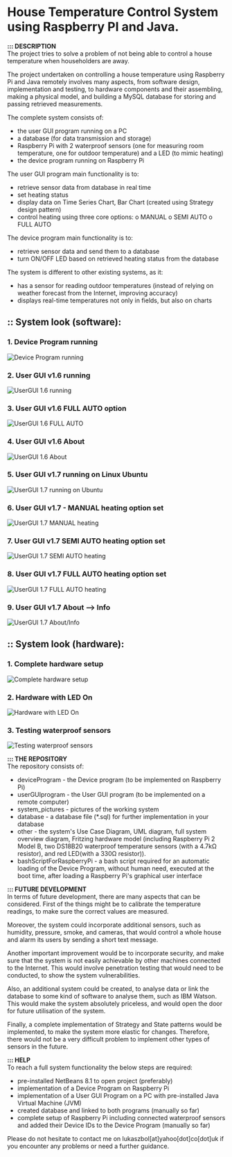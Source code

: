 # House Temperature Control System using Raspberry PI and Java.

<b>::: DESCRIPTION</b>    
The project tries to solve a problem of not being able to control a house temperature when householders are away.

The project undertaken on controlling a house temperature using Raspberry Pi and Java remotely involves many aspects, from software design, implementation and testing, to hardware components and their assembling, making a physical model, and building a MySQL database for storing and passing retrieved measurements. 

The complete system consists of:
-	the  user GUI program running on a PC
-	a database (for data transmission and storage)
-	Raspberry Pi with 2 waterproof sensors (one for measuring room temperature, one for outdoor temperature) and a LED (to mimic heating)
-	the device program running on Raspberry Pi

The user GUI program main functionality is to:
-	retrieve sensor data from database in real time
-	set heating status
-	display data on Time Series Chart, Bar Chart (created using Strategy design pattern)
-	control heating using three core options:
    o MANUAL
    o SEMI AUTO
    o FULL AUTO

The device program main functionality is to:
-	retrieve sensor data and send them to a database
-	turn ON/OFF LED based on retrieved heating status from the database


The system is different to other existing systems, as it:
-	has a sensor for reading outdoor temperatures (instead of relying on weather forecast from the Internet, improving accuracy)
-	displays real-time temperatures not only in fields, but also on charts


## :: System look (software):
### 1. Device Program running
![Device Program running](system_pictures/software/1-runningDeviceProgram.jpg)

### 2. User GUI v1.6 running
![UserGUI 1.6 running](system_pictures/software/2-userGUIv1.6running.jpg)

### 3. User GUI v1.6 FULL AUTO option
![UserGUI 1.6 FULL AUTO](system_pictures/software/3-userGUIv1.6FULLAUTO.jpg)

### 4. User GUI v1.6 About
![UserGUI 1.6 About](system_pictures/software/4-userGUIv1.6About.jpg)

### 5. User GUI v1.7 running on Linux Ubuntu
![UserGUI 1.7 running on Ubuntu](system_pictures/software/5-userGUIv1.7runningOnUbuntu.jpg)

### 6. User GUI v1.7 - MANUAL heating option set
![UserGUI 1.7 MANUAL heating](system_pictures/software/6-userGUIv1.7heatingMANUAL.jpg)

### 7. User GUI v1.7 SEMI AUTO heating option set
![UserGUI 1.7 SEMI AUTO heating](system_pictures/software/7-userGUIv1.7heatingSEMIAUTO.jpg)

### 8. User GUI v1.7 FULL AUTO heating option set
![UserGUI 1.7 FULL AUTO heating](system_pictures/software/8-userGUIv1.7heatingFULLAUTO.jpg)

### 9. User GUI v1.7 About --> Info
![UserGUI 1.7 About/Info](system_pictures/software/9-userGUIv1.7AboutInfo.jpg)

## :: System look (hardware):
### 1. Complete hardware setup
![Complete hardware setup](system_pictures/hardware/1-allHardwareCompleteConfiguration.jpg)

### 2. Hardware with LED On
![Hardware with LED On](system_pictures/hardware/2-hardwareWithLEDOn.jpg)

### 3. Testing waterproof sensors
![Testing waterproof sensors](system_pictures/hardware/3-hardwareTestingWithWaterproofSensors.jpg)

<b>::: THE REPOSITORY</b>    
The repository consists of:
-   deviceProgram - the Device program (to be implemented on Raspberry Pi)
-   userGUIprogram - the User GUI program (to be implemented on a remote computer)
-   system_pictures - pictures of the working system
-   database - a database file (*.sql) for further implementation in your database
-   other - the system's Use Case Diagram, UML diagram, full system overview diagram, Fritzing hardware model (including Raspberry Pi 2 Model B, two DS18B20 waterproof temperature sensors (with a 4.7kΩ resistor), and red LED(with a 330Ω resistor)).
-   bashScriptForRaspberryPi - a bash script required for an automatic loading of the Device Program, without human need, executed at the boot time, after loading a Raspberry Pi's graphical user interface


<b>::: FUTURE DEVELOPMENT</b>    
In terms of future development, there are many aspects that can be considered. First of the things might be to calibrate the temperature readings, to make sure the correct values are measured. 

Moreover, the system could incorporate additional sensors, such as humidity, pressure, smoke, and cameras, that would control a whole house and alarm its users by sending a short text message.

Another important improvement would be to incorporate security, and make sure that the system is not easily achievable by other machines connected to the Internet. This would involve penetration testing that would need to be conducted, to show the system vulnerabilities.

Also, an additional system could be created, to analyse data or link the database to some kind of software to analyse them, such as IBM Watson. This would make the system absolutely priceless, and would open the door for future utilisation of the system.

Finally, a complete implementation of Strategy and State patterns would be implemented, to make the system more elastic for changes. Therefore, there would not be a very difficult problem to implement other types of sensors in the future.


<b>::: HELP</b>  
To reach a full system functionality the below steps are required:
-   pre-installed NetBeans 8.1 to open project (preferably)
-   implementation of a Device Program on Raspberry Pi
-   implementation of a User GUI Program on a PC with pre-installed Java Virtual Machine (JVM)
-   created database and linked to both programs (manually so far)
-   complete setup of Raspberry Pi including connected waterproof sensors and added their Device IDs to the Device Program (manually so far)

Please do not hesitate to contact me on lukaszbol[at]yahoo[dot]co[dot]uk if you encounter any problems or need a further guidance.
